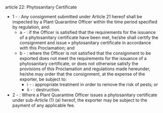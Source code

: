 article 22: Phytosanitary Certificate

<ul>
			<li>1 - : Any consignment submitted under Article 21 hereof shall be inspected by a Plant Quarantine Officer within the time period specified by regulation, and:<ul>
						<li>a - : if the Officer is satisfied that the requirements for the issuance of a phytosanitary certificate have been met, he&#x2F;she shall certify the consignment and issue • phytosanitary certificate in accordance with this Proclamation; and<ul>
						</ul></li>						<li>b - : where the Officer is not satisfied that the consignment to be exported does not meet the requirements for the issuance of a phytosanitary certificate, or does not otherwise satisfy the provisions of this Proclamation and regulations made hereunder, he&#x2F;she may order that the consignment, at the expense of the exporter, be subject to:<ul>
									<li>i - : appropriate treatment in order to remove the risk of pests; or<ul>
									</ul></li>									<li>ii - : destruction.<ul>
									</ul></li>						</ul></li>			</ul></li>			<li>2 - : Where a Plant Quarantine Officer issues a phytosanitary certificate under sub-Article (1) (a) hereof, the exporter may be subject to the payment of any applicable fee.<ul>
			</ul></li></ul>